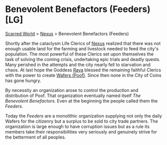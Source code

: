 # Benevolent Benefactors (Feeders) [LG]
[Scarred World](.\scarred-world.md) > [Nexus](.\city.md) > Benevolent Benefactors (Feeders)

Shortly after the cataclysm Life Clerics of [Nexus](./city-of-coins.md) realized that there was not enough usable land for the farming and livestock needed to feed the city's population. The most powerful of these Clerics set upon themselves the task of solving the coming crisis, undertaking epic trials and deadly quests. Many perished in the attempts and the city nearly fell to starvation and chaos. At last hope the Goddess [Raya](./pantheon.md) blessed the remaining faithful Clerics with the power to create [Wafers (Poof)](./poof.md). Since then none in the City of Coins has gone hungry. 

By necessity an organization arose to control the production and distribution of Poof. That organization eventually named itself *The Benevolent Benefactors*. Even at the beginning the people called them the *Feeders*.

Today the *Feeders* are a monolithic organization supplying not only the daily Wafers for the citizenry but a surplus to be sold to city trade partners. The organization is large enough to have corruption issues but as a rule its members take their responsibilities very seriously and genuinely strive for the betterment of all peoples.
